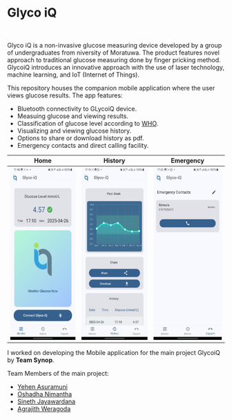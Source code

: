 # Glyco iQ
<img src="glycoiqapp/assets/icons/splash.png" alt="" height="200">

Glyco iQ is a non-invasive glucose measuring device developed by a group of undergraduates from niversity of Moratuwa. The product features novel approach to traditional glucose measuring done by finger pricking method. GlycoiQ introduces an innovative approach with the use of laser technology, machine learning, and IoT (Internet of Things).

This repository houses the companion mobile application where the user views glucose results. The app features:

- Bluetooth connectivity to GLycoiQ device.
- Measuing glucose and viewing results.
- Classification of glucose level according to  [WHO](https://www.who.int/data/gho/indicator-metadata-registry/imr-details/2380).
- Visualizing and viewing glucose history.
- Options to share or download history as pdf.
- Emergency contacts and direct calling facility.


Home | History | Emergency
---|---|---
<img src="docs/home.jpeg" alt="" height="400">|<img src="docs/history.jpeg" alt="" height="400">|<img src="docs/emergency.jpeg" alt="" height="400">

I worked on developing the Mobile application for the main project GlycoiQ by **Team Synop**.

Team Members of the main project: 
- [Yehen Asuramuni](https://github.com/yhnx)
- [Oshadha Nimantha](https://github.com/Oshadha-Nimantha)
- [Sineth Jayawardana](https://github.com/SinethS)
- [Agrajith Weragoda]()

